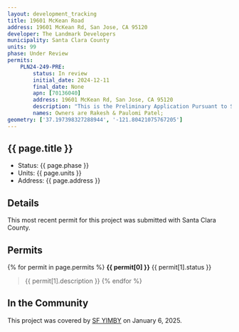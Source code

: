 ```yaml
---
layout: development_tracking
title: 19601 McKean Road
address: 19601 McKean Rd, San Jose, CA 95120
developer: The Landmark Developers
municipality: Santa Clara County
units: 99
phase: Under Review
permits:
    PLN24-249-PRE:
        status: In review
        initial_date: 2024-12-11
        final_date: None
        apn: [70136040]
        address: 19601 McKean Rd, San Jose, CA 95120
        description: "This is the Preliminary Application Pursuant to SB 330 for 99 residential units with a total residential development square footage of 257,540 Sq Ft. Three housing types are being proposed: Townhouses (33), Duplexes (16 units), and Single Family Homes (50) of varying sizes. The proposed development contains 20% Affordable Housing at the Low Income Level, which will be 20 townhouses. All residential units will be entitled to a front yard, a rear yard, and a parking space. All residences will also have additional parking as the streets are designed to accommodate on-street parking. There will be a total of approximately 469 total parking spots [148 Garage Spots, 181 Driveway Spots, and approximately 140 street parking spots]."
        names: Owners are Rakesh & Paulomi Patel;
geometry: ['37.197398327288944', '-121.80421075767205']
---
```


## {{ page.title }}

- Status: {{ page.phase }}
- Units: {{ page.units }}
- Address: {{ page.address }}

## Details

This most recent permit for this project was submitted with Santa Clara County.

## Permits

{% for permit in page.permits %}
  **{{ permit[0] }}** <span class="tag">{{ permit[1].status }}</span>
  >{{ permit[1].description }}
{% endfor %}

## In the Community

This project was covered by [SF YIMBY](https://sfyimby.com/2024/12/sb-330-filed-for-housing-at-19601-mckean-road-san-jose.html) on January 6, 2025.
